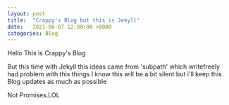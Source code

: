 ```yaml
---
layout: post
title:  "Crappy's Blog but this is Jekyll"
date:   2021-06-07 12:00:00 +0000
categories: Blog
---
```

Hello This is Crappy's Blog

But this time with Jekyll this ideas came from 'subpath' which writefreely had problem with this things
I know this will be a bit silent but i'll keep this Blog updates as much as possible

Not Promises.LOL
